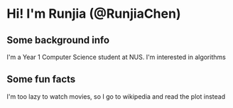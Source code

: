 # Hi! I'm Runjia (@RunjiaChen) 

## Some background info
I'm a Year 1 Computer Science student at NUS. I'm interested in algorithms

## Some fun facts
I'm too lazy to watch movies, so I go to wikipedia and read the plot instead
